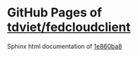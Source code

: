 GitHub Pages of [tdviet/fedcloudclient](https://github.com/tdviet/fedcloudclient.git)
===
Sphinx html documentation of [1e860ba8](https://github.com/tdviet/fedcloudclient/tree/1e860ba81a9dccf63a772c8fceae048223205dd3)
